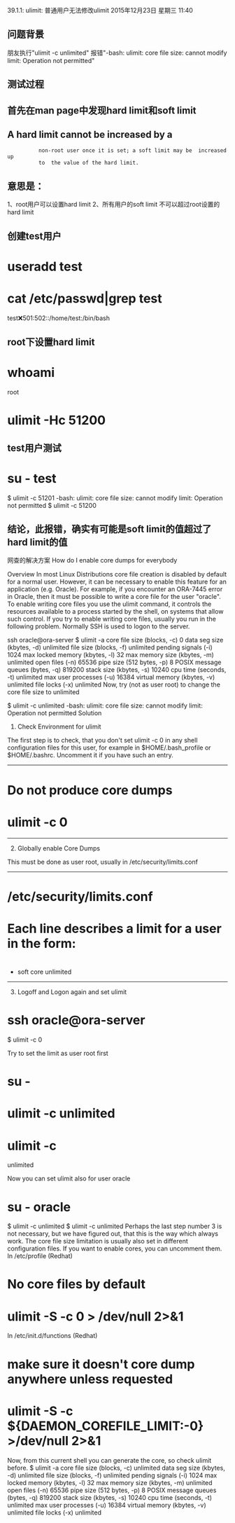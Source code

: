 39.1.1: ulimit: 普通用户无法修改ulimit
2015年12月23日 星期三
11:40
 
## 问题背景
朋友执行"ulimit -c unlimited"
报错"-bash: ulimit: core file size: cannot modify limit: Operation not permitted"
 
## 测试过程
## 首先在man page中发现hard limit和soft limit
## A hard limit cannot be increased by a
              non-root user once it is set; a soft limit may be  increased  up
              to  the value of the hard limit.
## 意思是：
1、root用户可以设置hard limit
2、所有用户的soft limit 不可以超过root设置的hard limit
 
## 创建test用户
# useradd test
# cat /etc/passwd|grep test
test:x:501:502::/home/test:/bin/bash
 
## root下设置hard limit
# whoami
root
# ulimit -Hc 51200
 
## test用户测试
# su - test
$ ulimit -c 51201
-bash: ulimit: core file size: cannot modify limit: Operation not permitted
$ ulimit -c 51200
 
## 结论，此报错，确实有可能是soft limit的值超过了hard limit的值 
网查的解决方案
How do I enable core dumps for everybody
 Overview
In most Linux Distributions core file creation is disabled by default for a normal user. However, it can be necessary to enable this feature for an application (e.g. Oracle). For example, if you encounter an ORA-7445 error in Oracle, then it must be possible to write a core file for the user "oracle".
To enable writing core files you use the ulimit command, it controls the resources available to a process started by the shell, on systems that allow such control.
If you try to enable writing core files, usually you run in the following problem. Normally SSH is used to logon to the server.
 
ssh oracle@ora-server
$ ulimit -a
core file size          (blocks, -c) 0
data seg size           (kbytes, -d) unlimited
file size               (blocks, -f) unlimited
pending signals                 (-i) 1024
max locked memory       (kbytes, -l) 32
max memory size         (kbytes, -m) unlimited
open files                      (-n) 65536
pipe size            (512 bytes, -p) 8
POSIX message queues     (bytes, -q) 819200
stack size              (kbytes, -s) 10240
cpu time               (seconds, -t) unlimited
max user processes              (-u) 16384
virtual memory          (kbytes, -v) unlimited
file locks                      (-x) unlimited
Now, try (not as user root) to change the core file size to unlimited
 
$ ulimit -c unlimited
-bash: ulimit: core file size: cannot modify limit: Operation not permitted
Solution
1. Check Environment for ulimit

The first step is to check, that you don't set ulimit -c 0 in any shell configuration files for this user, for example in $HOME/.bash_profile or $HOME/.bashrc. Uncomment it if you have such an entry.
*****************************
#
# Do not produce core dumps
#
# ulimit -c 0
***************************** 
 
2. Globally enable Core Dumps

This must be done as user root, usually in /etc/security/limits.conf
*****************************
# /etc/security/limits.conf
#
# Each line describes a limit for a user in the form:
#
# <domain> <type> <item> <value>
#
*  soft  core  unlimited
*****************************
 
3. Logoff and Logon again and set ulimit

# ssh oracle@ora-server
$ ulimit -c
0

Try to set the limit as user root first

# su -
# ulimit -c unlimited
# ulimit -c
unlimited

Now you can set ulimit also for user oracle

# su - oracle
$ ulimit -c unlimited
$ ulimit -c
unlimited
Perhaps the last step number 3 is not necessary, but we have figured out, that this is the way which always work. The core file size limitation is usually also set in different configuration files. If you want to enable cores, you can uncomment them. 
In /etc/profile (Redhat)
# No core files by default
# ulimit -S -c 0 > /dev/null 2>&1
In /etc/init.d/functions (Redhat)
# make sure it doesn't core dump anywhere unless requested
# ulimit -S -c ${DAEMON_COREFILE_LIMIT:-0} >/dev/null 2>&1
Now, from this current shell you can generate the core, so check ulimit before.
$ ulimit -a
core file size          (blocks, -c) unlimited
data seg size           (kbytes, -d) unlimited
file size               (blocks, -f) unlimited
pending signals                 (-i) 1024
max locked memory       (kbytes, -l) 32
max memory size         (kbytes, -m) unlimited
open files                      (-n) 65536
pipe size            (512 bytes, -p) 8
POSIX message queues     (bytes, -q) 819200
stack size              (kbytes, -s) 10240
cpu time               (seconds, -t) unlimited
max user processes              (-u) 16384
virtual memory          (kbytes, -v) unlimited
file locks                      (-x) unlimited
